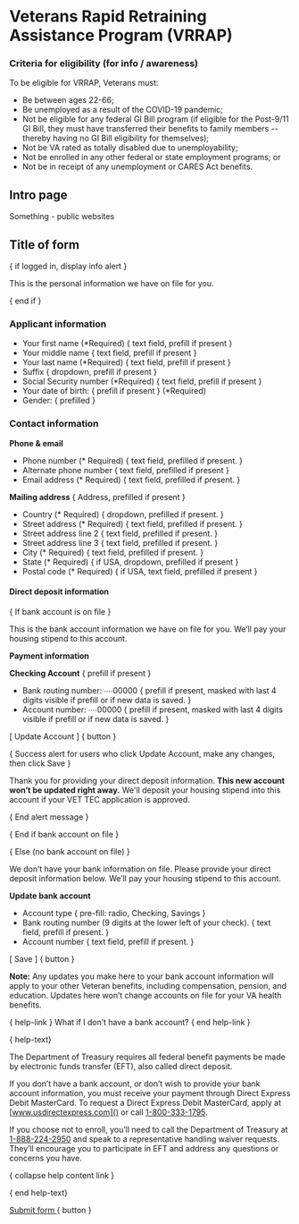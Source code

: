 # Veterans Rapid Retraining Assistance Program (VRRAP)

### Criteria for eligibility (for info / awareness)

To be eligible for VRRAP, Veterans must:

* Be between ages 22-66;
* Be unemployed as a result of the COVID-19 pandemic;
* Not be eligible for any federal GI Bill program (if eligible for the Post-9/11 GI Bill, they must have transferred their benefits to family members -- thereby having no GI Bill eligibility for themselves);
* Not be VA rated as totally disabled due to unemployability;
* Not be enrolled in any other federal or state employment programs; or
* Not be in receipt of any unemployment or CARES Act benefits.


## Intro page

Something - public websites




## Title of form

{ if logged in, display info alert }

This is the personal information we have on file for you.

{ end if }

### Applicant information
  
* Your first name (*Required) { text field, prefill if present }
* Your middle name { text field, prefill if present }
* Your last name (*Required) { text field, prefill if present }
* Suffix { dropdown, prefill if present }
* Social Security number (*Required) { text field, prefill if present }
* Your date of birth: { prefill if present } (*Required)
* Gender: { prefilled }

### Contact information

**Phone & email**
* Phone number (* Required) { text field, prefilled if present. } 
* Alternate phone number { text field, prefilled if present }
* Email address (* Required) { text field, prefilled if present. }  


**Mailing address**
{ Address, prefilled if present } 
* Country (* Required) { dropdown, prefilled if present. }
* Street address (* Required) { text field, prefilled if present. }
* Street address line 2 { text field, prefilled if present. }
* Street address line 3 { text field, prefilled if present. }
* City (* Required) { text field, prefilled if present. } 
* State (* Required) { if USA, dropdown, prefilled if present }
* Postal code (* Required) { if USA, text field, prefilled if present }

#### Direct deposit information

{ If bank account is on file }

This is the bank account information we have on file for you. We’ll pay your housing stipend to this account.

**Payment information**

**Checking Account** { prefill if present } 

* Bank routing number: ∙∙∙∙00000 { prefill if present, masked with last 4 digits visible if prefill or if new data is saved. }
* Account number: ∙∙∙∙00000 { prefill if present, masked with last 4 digits visible if prefill or if new data is saved. }

[ Update Account ] { button }

{ Success alert for users who click Update Account, make any changes, then click Save }

Thank you for providing your direct deposit information. **This new account won’t be updated right away.** We'll deposit your housing stipend into this account if your VET TEC application is approved.

{ End alert message } 

{ End if bank account on file }

{ Else (no bank account on file) }

We don’t have your bank information on file. Please provide your direct deposit information below. We’ll pay your housing stipend to this account.

**Update bank account**
* Account type { pre-fill: radio, Checking, Savings }
*	Bank routing number (9 digits at the lower left of your check). { text field, prefill if present. }
*	Account number { text field, prefill if present. }

[ Save ] { button }


**Note:** Any updates you make here to your bank account information will apply to your other Veteran benefits, including compensation, pension, and education. Updates here won’t change accounts on file for your VA health benefits.

{ help-link } What if I don’t have a bank account?  { end help-link }

{ help-text} 

The Department of Treasury requires all federal benefit payments be made by electronic funds transfer (EFT), also called direct deposit. 

If you don’t have a bank account, or don’t wish to provide your bank account information, you must receive your payment through Direct Express Debit MasterCard. To request a Direct Express Debit MasterCard, apply at [www.usdirectexpress.com]() or call [1-800-333-1795](). 

If you choose not to enroll, you’ll need to call the Department of Treasury at [1-888-224-2950]() and speak to a representative handling waiver requests. They’ll encourage you to participate in EFT and address any questions or concerns you have.

{ collapse help content link }

{ end help-text}


[ Submit form ]() { button } 
 
